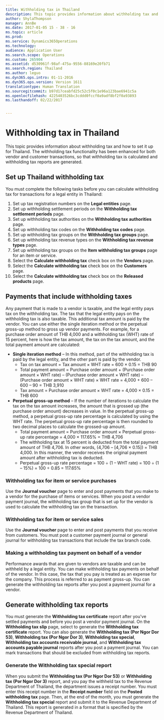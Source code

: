 ```yaml
---
title: Withholding tax in Thailand
description: This topic provides information about withholding tax and how to set it up for Thailand. The withholding tax functionality has been enhanced for both vendor and customer transactions, so that withholding tax is calculated and withholding tax reports are generated.
author: ShylaThompson
manager: AnnBe
ms.date: 2017-01-05 15 - 38 - 16
ms.topic: article
ms.prod: 
ms.service: Dynamics365Operations
ms.technology: 
audience: Application User
ms.search.scope: Operations
ms.custom: 265904
ms.assetid: d530961f-98af-475a-9556-88169e20fb71
ms.search.region: Thailand
ms.author: leguo
ms.dyn365.ops.intro: 01-11-2016
ms.dyn365.ops.version: Version 1611
translationtype: Human Translation
ms.sourcegitcommit: b97d17ceabfd25c52c5f0c1e96a123bae6941c5a
ms.openlocfilehash: 4225403526bc3cddd0fccf0a9adf8bf2f0a93893
ms.lasthandoff: 02/22/2017


---
```


# <a name="withholding-tax-in-thailand"></a>Withholding tax in Thailand

This topic provides information about withholding tax and how to set it up for Thailand. The withholding tax functionality has been enhanced for both vendor and customer transactions, so that withholding tax is calculated and withholding tax reports are generated.

<a name="set-up-thailand-withholding-tax"></a>Set up Thailand withholding tax
-------------------------------

You must complete the following tasks before you can calculate withholding tax for transactions for a legal entity in Thailand:

1.  Set up tax registration numbers on the **Legal entities** page.
2.  Set up withholding settlement periods on the **Withholding tax settlement periods** page.
3.  Set up withholding tax authorities on the **Withholding tax authorities** page.
4.  Set up withholding tax codes on the **Withholding tax codes** page.
5.  Set up withholding tax groups on the **Withholding tax groups** page.
6.  Set up withholding tax revenue types on the **Withholding tax revenue** **types** page.
7.  Set up withholding tax groups on the **Item withholding tax groups** page for an item or service.
8.  Select the **Calculate withholding tax** check box on the **Vendors** page.
9.  Select the **Calculate withholding tax** check box on the **Customers** page.
10. Select the **Calculate withholding tax** check box on the **Released products** page.

## <a name="payments-that-include-withholding-taxes"></a>Payments that include withholding taxes
Any payment that is made to a vendor is taxable, and the legal entity pays tax on the withholding tax. The tax that the legal entity pays on the withholding tax is also taxable. This additional tax amount is paid by the vendor. You can use either the single iteration method or the perpetual gross-up method to gross up vendor payments. For example, for a purchase order amount of THB 4,000 and a withholding tax (WHT) rate of 15 percent, here is how the tax amount, the tax on the tax amount, and the total payment amount are calculated:

-   **Single iteration method** – In this method, part of the withholding tax is paid by the legal entity, and the other part is paid by the vendor.
    -   Tax on tax amount = Tax amount × WHT rate = 600 × 0.15 = THB 90
    -   Total payment amount = Purchase order amount + (Purchase order amount × WHT rate) – (Purchase order amount × WHT rate) – (Purchase order amount × WHT rate) × WHT rate = 4,000 + 600 – 600 – 90 = THB 3,910
    -   Tax amount = Purchase order amount × WHT rate = 4,000 × 0.15 = THB 600
-   **Perpetual gross-up method** – If the number of iterations to calculate the tax on the tax amount increases, the amount that is grossed up (the purchase order amount) decreases in value. In the perpetual gross-up method, a perpetual gross-up rate percentage is calculated by using the WHT rate. The perpetual gross-up rate percentage is then rounded to two decimal places to calculate the grossed-up amount.
    -   Total payment amount = Purchase order amount × Perpetual gross-up rate percentage = 4,000 × 117.65% = THB 4,706
    -   The withholding tax at 15 percent is deducted from the total payment amount of THB 4,706. In other words, (4,706 – \[4,706 × 0.15\]) = THB 4,000. In this manner, the vendor receives the original payment amount after withholding tax is deducted.
    -   Perpetual gross-up rate percentage = 100 ÷ (1 – WHT rate) = 100 ÷ (1 – 15%) = 100 ÷ 0.85 = 117.65%

### <a name="withholding-tax-for-item-or-service-purchases"></a>Withholding tax for item or service purchases

Use the **Journal voucher** page to enter and post payments that you make to a vendor for the purchase of items or services. When you post a vendor payment journal, the withholding tax group that is set up for the vendor is used to calculate the withholding tax on the transaction.

### <a name="withholding-tax-for-item-or-service-sales"></a>Withholding tax for item or service sales

Use the **Journal voucher** page to enter and post payments that you receive from customers. You must post a customer payment journal or general journal for withholding tax transactions that include the tax branch code.

### <a name="making-a-withholding-tax-payment-on-behalf-of-a-vendor"></a>Making a withholding tax payment on behalf of a vendor

Performance awards that are given to vendors are taxable and can be withheld by a legal entity. You can make withholding tax payments on behalf of the vendor. In this case, the tax that you pay is treated as an expense for the company. This process is referred to as payment gross-up. You can generate the withholding tax reports after you post a payment journal for a vendor.

## <a name="generate-withholding-tax-reports"></a>Generate withholding tax reports
You must generate the **Withholding tax certificate** report after you've settled payments and before you post a vendor payment journal. On the **Withholding tax slip** page, select to generate the **Withholding tax certificate** report. You can also generate the **Withholding tax (Por Ngor Dor 53)**, **Withholding tax (Por Ngor Dor 3)**, **Withholding tax special**, **Withholding tax accounts receivable journal**, and **Withholding tax accounts payable journal** reports after you post a payment journal. You can mark transactions that should be excluded from withholding tax reports.

### <a name="generate-the-withholding-tax-special-report"></a>Generate the Withholding tax special report

When you submit the **Withholding tax (Por Ngor Dor 53)** or **Withholding tax (Por Ngor Dor 3)** report, and you pay the withheld tax to the Revenue Department of Thailand, the department issues a receipt number. You must enter this receipt number in the **Receipt number** field on the **Posted withholding tax** page. Then, at the end of the month, you must generate the **Withholding tax special** report and submit it to the Revenue Department of Thailand. This report is generated in a format that is specified by the Revenue Department of Thailand.


